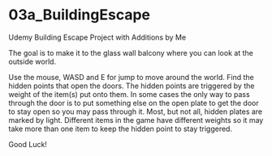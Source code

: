 # 03a_BuildingEscape
Udemy Building Escape Project with Additions by Me

The goal is to make it to the glass wall balcony where you
can look at the outside world.

Use the mouse, WASD and E for jump to move around the world.
Find the hidden points that open the doors.
The hidden points are triggered by the weight of the item(s)
put onto them. In some cases the only way to pass through the
door is to put something else on the open plate to get the door
to stay open so you may pass through it.
Most, but not all, hidden plates are marked by light.
Different items in the game have different weights so it may
take more than one item to keep the hidden point to stay triggered.

Good Luck!

